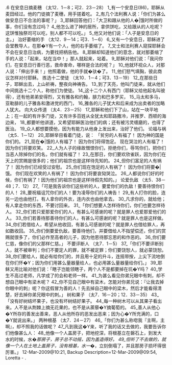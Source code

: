 .6 
在安息日摘麦穗 
（太12．1－8；可2．23－28） 
1_有一个安息日(86)，耶稣从麦田经过。他的门徒摘了麦穗，用手搓着吃。 2_有几个法利赛人说：「你们为甚么做安息日不合法的事呢？」 3_耶稣回答他们：「大卫和跟从他的人�|饿时所做的事，你们没有念过吗？ 4_他怎么进了神的居所，拿供饼吃，又给跟从的人吃呢？这饼惟独祭司可以吃，别人都不可以吃。」 5_他又对他们说：「人子是安息日的主。」 
治好萎缩的手 
（太12．9－14；可3．1－6） 
6_又有一个安息日，耶稣进了会堂教导人，在那�Y有一个人，他的右手萎缩了。 7_文士和法利赛人窥探耶稣会不会在安息日治病，为要找把柄告他。 8_耶稣却知道他们的意念，就对那萎缩了手的人说：「起来，站在当中！」那人就起来，站着。 9_耶稣对他们说：「我问你们，在安息日行善行恶，救命害命，哪样是合法的呢？」 10_他就环视众人，对那人说：「伸出手来！」他照着做，他的手就�驮�了。 11_他们怒气填胸，彼此商议怎样对付耶稣。 
拣选十二使徒 
（太10．1－4；可3．13－19） 
12_在那些日子，耶稣出去，上山祈祷，整夜向神祷告。 13_到了天亮，他叫门徒来，就从他们中间挑选十二个人，称他们为使徒。 14_这十二个人有西门（耶稣又给他起名叫彼得），还有他弟弟安得烈，又有雅各和约翰，腓力和巴多罗买， 15_马太和多马，亚勒腓的儿子雅各和激进党的西门， 16_雅各的儿子犹大和后来成为出卖者的加略人犹大。 
向大众传道 
（太4．23－25） 
17_耶稣和他们下了山，站在一块平地上；在一起的有许多门徒，又有许多百姓从全犹太和耶路撒冷，并推罗、西顿的海边来， 18_都要听他讲道，又希望耶稣医治他们的病；还有被污灵缠磨的，也得了医治。 19_众人都想要摸他，因为有能力从他身上发出来，治好了他们。 
论福与祸 
（太5．1－12） 
20_耶稣举目看着门徒，说： 
「贫穷的人有福了！ 
因为神的国是你们的。 
21_现在�|饿的人有福了！ 
因为你们将得饱足。 
现在哭泣的人有福了！ 
因为你们将要欢笑。 
22_人为人子的缘故憎恨你们，拒绝你们，辱骂你们，把你们当恶人除掉你们的名，你们就有福了！ 23_在那日，你们要欢欣雀跃，因为你们在天上的赏赐是很多的；他们的祖宗也是这样待先知的。 
24_但你们富足的人有祸了！ 
因为你们已经受过安慰。 
25_你们现在饱足的人有祸了！ 
因为你们将要�|饿。 
你们现在欢笑的人有祸了！ 
因为你们将要哀恸哭泣。 
26_人都说你们好的时候，你们有祸了！因为他们的祖宗也是这样待假先知的。」 
论爱仇敌 
（太5．38－48；7．12） 
27_「可是我告诉你们这些听的人，要爱你们的仇敌！要善待恨你们的人！ 28_要祝福诅咒你们的人！要为凌辱你们的人祷告！ 29_有人打你的脸，连另一边也由他打。有人拿你的外衣，连内衣也由他拿去。 30_凡求你的，就给他；有人拿走你的东西，不要讨回来。 
31_「你们想要人怎样待你们，你们也要怎样待人。 32_你们若只爱那爱你们的人，有甚么可感谢的呢？就是罪人也爱那爱他们的人。 33_你们若善待那善待你们的人，有甚么可感谢的呢？就是罪人也是这样做。 34_你们若借给人，希望从他收回，有甚么可感谢的呢？就是罪人也借给罪人，再如数收回。 35_你们倒要爱仇敌，要善待他们，并要借给人不指望偿还，你们的赏赐就很多了，你们必作至高者的儿子，因为他恩待那忘恩的和作恶的。 36_你们要仁慈，像你们的父那样仁慈。」 
不要评断人 
（太7．1－5） 
37_「你们不要评断别人，就不被审判；你们不要定人的罪，就不被定罪；你们要饶恕人，就必蒙饶恕。 38_你们要给人，就必有给你们的，并且用十足的升斗，连摇带按，上尖下流地倒在你们怀�Y；因为你们用甚么量器量给人，也必用甚么量器量给你们。」 
39_耶稣又用比喻对他们说：「瞎子岂能领瞎子，两个人不是都要掉在坑�Y吗？ 40_学生不高过老师，凡学成了的会和老师一样。 41_为甚么看见你弟兄眼中有刺，却不想自己眼中有梁木呢？ 42_你不见自己眼中有梁木，怎能对你弟兄说：『让我去掉你眼中的刺』呢？你这假冒为善的人！先去掉自己眼中的梁木，然后才能看得清楚，好去掉你弟兄眼中的刺。」 
树和果子 
（太7．16－20；12．33－35） 
43_「没有好树结坏果子，也没有坏树结好果子。 44_每一种树木可以从其果子看出来。人不是从荆棘上摘无花果的，也不是从蒺藜�Y摘葡萄的。 45_善人从他心�Y所存的善发出善来，恶人从他所存的恶发出恶来；因为心�Y所充满的，口�Y就说出来。」 
两种根基 
（太7．24－27） 
46_「你们为甚么称唿我『主啊，主啊』，却不照我的话做呢？ 47_凡到我这�Y来，听了我的话又去做的，我要告诉你们他像甚么人： 48_他像一个人盖房子，把地挖深，将根基立在磐石上，到发大水的时候，水�_那房子，房子总不动摇，因为盖造得好。 49_但听了不去做的，就像一个人在土地上盖房子，没有根基，水一�_，立刻倒塌了，并且那房子损坏得很厉害。」 
12-Mar-2009@10:21, Backup Description=12-Mar-2009@09:54, Loretta - 
.